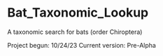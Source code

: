# Bat_Taxonomic_Lookup
A taxonomic search for bats (order Chiroptera)

Project begun: 10/24/23
Current version: Pre-Alpha